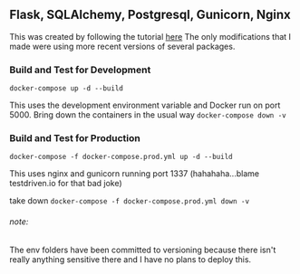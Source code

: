 ## Flask, SQLAlchemy, Postgresql, Gunicorn, Nginx

This was created by following the tutorial [here](https://testdriven.io/blog/dockerizing-flask-with-postgres-gunicorn-and-nginx/#nginx)
The only modifications that I made were using more recent versions of several packages.

### Build and Test for Development

`docker-compose up -d --build`

This uses the development environment variable and Docker run on port 5000. 
Bring down the containers in the usual way `docker-compose down -v`

### Build and Test for Production

`docker-compose -f docker-compose.prod.yml up -d --build`

This uses nginx and gunicorn running port 1337 (hahahaha...blame testdriven.io for that bad joke)

take down `docker-compose -f docker-compose.prod.yml down -v`

###### note:

The env folders have been committed to versioning because there isn't really anything sensitive there and I have no plans to deploy this.